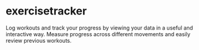 # exercisetracker
Log workouts and track your progress by viewing your data in a useful and interactive way.
Measure progress across different movements and easily review previous workouts.
